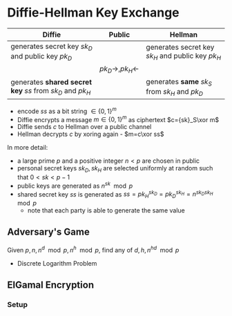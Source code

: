 # Diffie-Hellman Key Exchange
| Diffie                                                | Public                               | Hellman                                               |
| ----------------------------------------------------- | ------------------------------------ | ----------------------------------------------------- |
| generates secret key ${sk}_D$ and public key ${pk}_D$ |                                      | generates secret key ${sk}_H$ and public key ${pk}_H$ |
|                                                       | ${pk}_D\rightarrow,{pk}_H\leftarrow$ |                                                       |
| generates **shared secret key** $ss$ from ${sk}_D$ and ${pk}_H$                                                      |                                      |          generates **same** ${sk}_S$ from ${sk}_H$ and ${pk}_D$                                            |

- encode $ss$ as a bit string $\in {\{0,1\}}^m$
- Diffie encrypts a message $m \in {\{0,1\}}^m$ as ciphertext $c={sk}_S\xor m$
- Diffie sends $c$ to Hellman over a public channel
- Hellman decrypts $c$ by xoring again - $m=c\xor ss$

In more detail:
- a large prime $p$ and a positive integer $n<p$ are chosen in public
- personal secret keys ${sk}_D,{sk}_H$ are selected uniformly at random such that $0<sk<p-1$
- public keys are generated as $n^{sk}\mod p$
- shared secret key $ss$ is generated as $ss={pk}_H^{{sk}_D}={pk}_D^{{sk}_H}=n^{{sk}_D{sk}_H}\mod p$
	- note that each party is able to generate the same value

## Adversary's Game
Given $p, n, n^d \mod p, n^h \mod p$, find any of $d, h, n^{hd}\mod p$
- Discrete Logarithm Problem


## ElGamal Encryption
### Setup
